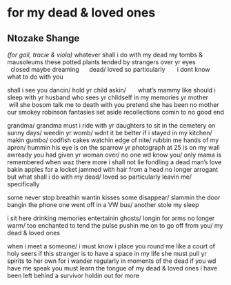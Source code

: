 # for my dead & loved ones
## Ntozake Shange
_(for gail, tracie & viola)_
whatever shall i do with my dead
my tombs & mausoleums
these potted plants tended by strangers
over yr eyes        closed
maybe dreaming      dead/ loved
so particularly       i dont know
what to do with you

shall i see you dancin/
hold yr child askin/       what’s mammy like
should i sleep with yr husband
who sees yr childself in my memories
yr mother       will she bosom talk me to death with you
pretend she has been no mother
our smokey robinson fantasies set aside
recollections comin to no good end

grandma/ grandma
must i ride with yr daughters to sit
in the cemetery on sunny days/ weedin
yr womb/ wdnt it be better if i stayed
in my kitchen/ makin gumbo/ codfish cakes
watchin edge of nite/
rubbin me hands of my apron/ hummin
his eye is on the sparrow
yr photograph at 25 is on my wall
awready you had given yr woman over/
no one wd know you/ only mama is remembered
when waz there more
i shall not lie fondling a dead man’s love
bakin apples for a locket jammed with hair from
a head no longer arrogant
but what shall i do
with my dead/ loved so particularly
leavin me/ specifically

some never stop breathin
wantin kisses
some disappear/ slammin the door
bangin the phone
one went off in a VW bus/ another
stole my sleep

i sit here drinking memories
entertainin ghosts/ longin for arms
no longer warm/ too enchanted
to tend the pulse pushin me on
to go off from you/ my dead & loved ones

when i meet a someone/ i must know
i place you round me like a court of holy seers
if this stranger is to have a space in my life
she must pull yr spirits to her own
for i wander regularly in moments of the dead
if you wd have me speak
you must learn the tongue of my dead & loved ones
i have been left behind
a survivor
holdin out for more